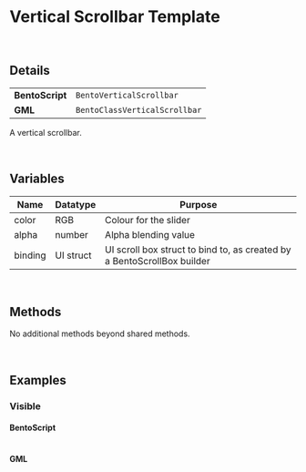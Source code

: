 # Vertical Scrollbar Template

&nbsp;

## Details

<table>
    <tr>
		<td><b>BentoScript</b></td>
		<td><code>BentoVerticalScrollbar</code></td>
    </tr>
    <tr>
		<td><b>GML</b></td>
		<td><code>BentoClassVerticalScrollbar</code></td>
    </tr>
</table>

A vertical scrollbar.

&nbsp;

## Variables

| Name    | Datatype  | Purpose                                                                 |
|---------|-----------|-------------------------------------------------------------------------|
| color   | RGB       | Colour for the slider                                                   |
| alpha   | number    | Alpha blending value                                                    |
| binding | UI struct | UI scroll box struct to bind to, as created by a BentoScrollBox builder |

&nbsp;

## Methods

No additional methods beyond shared methods.

&nbsp;

## Examples

### Visible

<!-- tabs:start -->

#### **BentoScript**

```

```

#### **GML**

```

```

<!-- tabs:end -->
